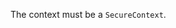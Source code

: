 <!-- YAML
added: v13.3.0
-->

The context must be a `SecureContext`.

<a id="ERR_TLS_INVALID_STATE"></a>
